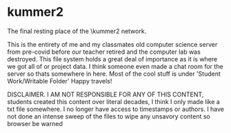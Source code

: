 # kummer2
The final resting place of the \\kummer2 network.

This is the entirety of me and my classmates old computer science server from pre-covid before our teacher retired and the computer lab was destroyed. 
This file system holds a great deal of importance as it is where we got all of or project data. I think someone even made a chat room for the server so thats somewhere in here.
Most of the cool stuff is under 'Student Work/Writable Folder'
Happy travels!

DISCLAIMER. I AM NOT RESPONSIBLE FOR ANY OF THIS CONTENT, students created this content over literal decades, I think I only made like a txt file somewhere. I no longer have access to timestamps or authors. I have not done an intense sweep of the files to wipe any unsavory content so browser be warned
